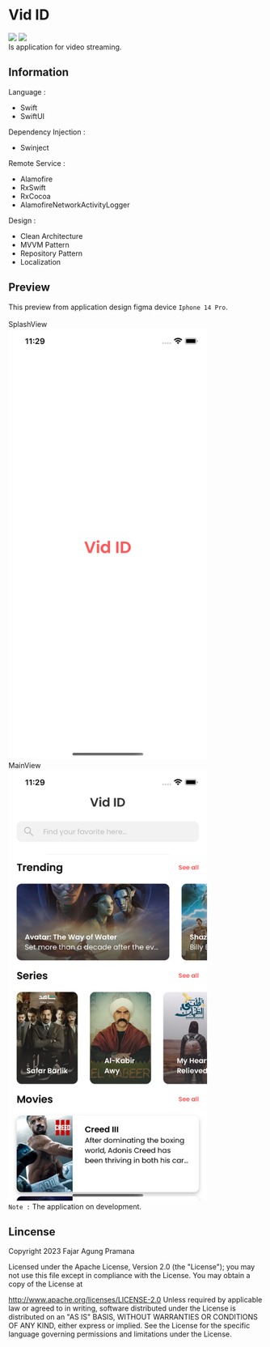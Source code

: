 # Vid ID
![](https://img.shields.io/badge/Swift-5.3_5.4_5.5_5.6_5.7-Orange?style=flat-square) 
![](https://img.shields.io/badge/Platforms-iOS-Green?style=flat-square)
</br>
Is application for video streaming.

## Information
Language :
- Swift
- SwiftUI

Dependency Injection :
- Swinject

Remote Service :
- Alamofire
- RxSwift
- RxCocoa
- AlamofireNetworkActivityLogger

Design :
- Clean Architecture
- MVVM Pattern
- Repository Pattern
- Localization

## Preview
This preview from application design figma device `Iphone 14 Pro`.
</br>
</br>
SplashView
</br>
<img src="https://github.com/fajaragungpramana/assets/blob/master/iOS-VidID/SplashView.png" width="393" height="852">
</br>
MainView
</br>
<img src="https://github.com/fajaragungpramana/assets/blob/master/iOS-VidID/MainView.png" width="393" height="852">
</br>
`Note :` The application on development.

## Lincense
Copyright 2023 Fajar Agung Pramana

Licensed under the Apache License, Version 2.0 (the "License"); you may not use this file except in compliance with the License. You may obtain a copy of the License at

http://www.apache.org/licenses/LICENSE-2.0
Unless required by applicable law or agreed to in writing, software distributed under the License is distributed on an "AS IS" BASIS, WITHOUT WARRANTIES OR CONDITIONS OF ANY KIND, either express or implied. See the License for the specific language governing permissions and limitations under the License.
